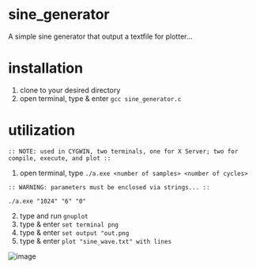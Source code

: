 
# sine_generator
A simple sine generator that output a textfile  for plotter...

# installation
  1. clone to your desired directory
  2. open terminal, type & enter `gcc sine_generator.c`

# utilization
    :: NOTE: used in CYGWIN, two terminals, one for X Server; two for compile, execute, and plot ::

  1. open terminal, type `./a.exe <number of samples> <number of cycles>`
  
    :: WARNING: parameters must be enclosed via strings... ::
   `./a.exe "1024" "6" "0"`

  2. type and run `gnuplot`
  3. type & enter `set terminal png`
  4. type & enter `set output "out.png`
  5. type & enter `plot "sine_wave.txt" with lines`

![image](https://user-images.githubusercontent.com/40836157/135745211-7e3684a3-7837-4077-bbef-6fe0d2448132.png)

